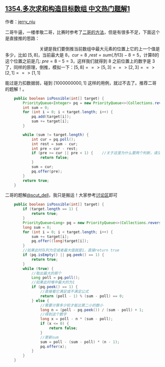 ## [1354.多次求和构造目标数组 中文热门题解1](https://leetcode.cn/problems/construct-target-array-with-multiple-sums/solutions/100000/zui-da-de-na-ge-shi-shang-yi-lun-de-he-tui-shang-q)

作者：[jerry_nju](https://leetcode.cn/u/jerry_nju)

二哥牛逼，一楼孝敬二哥，比赛时参考了[二哥的方法](https://leetcode-cn.com/circle/discuss/0gO5RS/)，但是有很多不足，下面这个是直接推的思路：

&emsp;&emsp;&emsp;&emsp;&emsp;&emsp;&emsp;&emsp;关键是我们要倒推当前数组中最大元素的位置上它的上一个值是多少，比如 $[5,8]$，当前最大是 $8$，$cur=8$ ,$rest = sum(为13)-8=5$，计算$8$的这个位置之前是几: $pre=8-5=3$，这样我们就得到 $8$ 之前位置上的数字是 $3$ 了，同样的原理，倒推，模拟一下：$[5,8]==>[5,3]==>[2,3]==>[2,1]==>[1,1]$

能过是力扣数据弱，碰到 $[1000000000, 1]$ 这样的用例，就过不去了。推荐二哥的题解！。
```java
    public boolean isPossible(int[] target) {
        PriorityQueue<Integer> pq = new PriorityQueue<>(Collections.reverseOrder());
        int sum = 0;
        for (int i = 0; i < target.length; i++) {
            pq.add(target[i]);
            sum += target[i];
        }

        while (sum != target.length) {
            int cur = pq.poll();
            int rest = sum - cur;
            int pre = cur - rest;
            if (pre >= cur || pre < 1) {    //关于这里为什么要两个判断，请见评论区。还是小伙伴们厉害
                return false;
            }
            sum = cur;
            pq.offer(pre);
        }
        return true;
    }
```


二哥的题解[@scut_dell](/u/scut_dell/)，我只是搬运！大家参考[讨论区](https://leetcode-cn.com/circle/discuss/0gO5RS/view/2jxd1d/)即可
```java
    public boolean isPossible(int[] target) {
        if (target.length == 1) {
            return true;
        }
        PriorityQueue<Long> pq = new PriorityQueue<>(Collections.reverseOrder());
        long sum = 0;
        for (int i = 0; i < target.length; i++) {
            sum += target[i];
            pq.offer((long)target[i]);
        }
        //如果此时队列为空或者最大值就是1，直接return true
        if (pq.isEmpty() || pq.peek() == 1) {
            return true;
        }
        while (true) {
            //取出最大的那个
            Long poll = pq.poll();
            //如果此时堆中最大的为1
            if (pq.peek() == 1) {
                //直接看它满足或不满足公式
                return (poll - 1) % (sum - poll) == 0;
            } else {
                //需要计算多少轮才能比第二小的数小
                long n = (poll - pq.peek()) / (sum - poll) + 1;
                //得到这个数字
                long x = poll - n * (sum - poll);
                if (x <= 0) {
                    return false;
                }
                //更新sum
                sum = poll - (sum - poll) * (n - 1);
                pq.offer(x);
            }
        }
    }
```